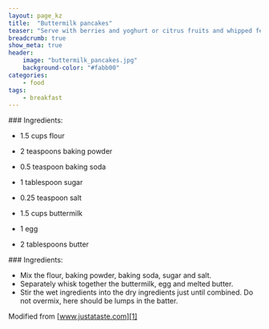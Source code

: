 ```yaml
---
layout: page_kz
title:  "Buttermilk pancakes"
teaser: "Serve with berries and yoghurt or citrus fruits and whipped feta."
breadcrumb: true
show_meta: true
header:
    image: "buttermilk_pancakes.jpg"
    background-color: "#fabb00"
categories:
    - food
tags:
    - breakfast
---
```


### Ingredients:

* 1.5 cups flour
* 2 teaspoons baking powder
* 0.5 teaspoon baking soda
* 1 tablespoon sugar
* 0.25 teaspoon salt

* 1.5 cups buttermilk
* 1 egg
* 2 tablespoons butter


### Ingredients:

* Mix the flour, baking powder, baking soda, sugar and salt.
* Separately whisk together the buttermilk, egg and melted butter. 
* Stir the wet ingredients into the dry ingredients just until combined. Do not overmix, here should be lumps in the batter.

Modified from [www.justataste.com][1]

[1]: https://www.justataste.com/light-and-fluffy-buttermilk-pancakes-recipe/